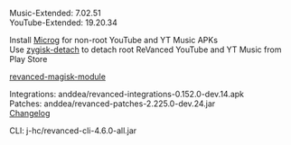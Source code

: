 Music-Extended: 7.02.51  
YouTube-Extended: 19.20.34  

Install [Microg](https://github.com/ReVanced/GmsCore/releases) for non-root YouTube and YT Music APKs  
Use [zygisk-detach](https://github.com/j-hc/zygisk-detach) to detach root ReVanced YouTube and YT Music from Play Store  

[revanced-magisk-module](https://github.com/j-hc/revanced-magisk-module)
  
Integrations: anddea/revanced-integrations-0.152.0-dev.14.apk  
Patches: anddea/revanced-patches-2.225.0-dev.24.jar  
[Changelog](https://github.com/anddea/revanced-patches/releases/tag/v2.225.0-dev.24)

CLI: j-hc/revanced-cli-4.6.0-all.jar    
